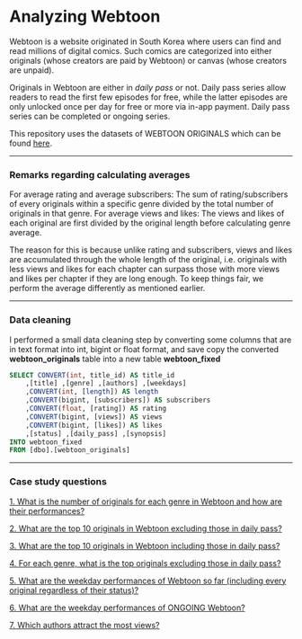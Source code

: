 # Analyzing Webtoon
Webtoon is a website originated in South Korea where users can find and read millions of digital comics. Such comics are categorized into either originals (whose creators are paid by Webtoon) or canvas (whose creators are unpaid).

Originals in Webtoon are either in *daily pass* or not. Daily pass series allow readers to read the first few episodes for free, while the latter episodes are only unlocked once per day for free or more via in-app payment. Daily pass series can be completed or ongoing series.  

This repository uses the datasets of WEBTOON ORIGINALS which can be found [here](https://www.kaggle.com/datasets/iridazzle/webtoon-originals-datasets).

***
### Remarks regarding calculating averages
For average rating and average subscribers: The sum of rating/subscribers of every originals within a specific genre divided by the total number of originals in that genre. For average views and likes: The views and likes of each original are first divided by the original length before calculating genre average.

The reason for this is because unlike rating and subscribers, views and likes are accumulated through the whole length of the original, i.e. originals with less views and likes for each chapter can surpass those with more views and likes per chapter if they are long enough. To keep things fair, we perform the average differently as mentioned earlier.

***
### Data cleaning
I performed a small data cleaning step by converting some columns that are in text format into int, bigint or float format, and save copy the converted **webtoon_originals** table into a new table **webtoon_fixed**
````sql
SELECT CONVERT(int, title_id) AS title_id
	,[title] ,[genre] ,[authors] ,[weekdays]
	,CONVERT(int, [length]) AS length
	,CONVERT(bigint, [subscribers]) AS subscribers
	,CONVERT(float, [rating]) AS rating
	,CONVERT(bigint, [views]) AS views
	,CONVERT(bigint, [likes]) AS likes
	,[status] ,[daily_pass] ,[synopsis]
INTO webtoon_fixed
FROM [dbo].[webtoon_originals]
````

*** 
### Case study questions
[1. What is the number of originals for each genre in Webtoon and how are their performances?](https://github.com/huongtxdo/SQL-analyzing-Webtoon/blob/main/solution.md#1-what-is-the-number-of-originals-for-each-genre-in-webtoon-and-how-are-their-performances)

[2. What are the top 10 originals in Webtoon excluding those in daily pass?](https://github.com/huongtxdo/SQL-analyzing-Webtoon/blob/main/solution.md#2-what-are-the-top-10-originals-in-webtoon-excluding-those-in-daily-pass)

[3. What are the top 10 originals in Webtoon including those in daily pass?](https://github.com/huongtxdo/SQL-analyzing-Webtoon/blob/main/solution.md#3-what-are-the-top-10-originals-in-webtoon-including-those-in-daily-pass)

[4. For each genre, what is the top originals excluding those in daily pass?](https://github.com/huongtxdo/SQL-analyzing-Webtoon/blob/main/solution.md#4-for-each-genre-what-is-the-top-originals-excluding-those-in-daily-pass)

[5. What are the weekday performances of Webtoon so far (including every original regardless of their status)?](https://github.com/huongtxdo/SQL-analyzing-Webtoon/blob/main/solution.md#5-what-are-the-weekday-performances-of-webtoon-so-far-including-every-original-regardless-of-their-status)

[6. What are the weekday performances of ONGOING Webtoon?](https://github.com/huongtxdo/SQL-analyzing-Webtoon/blob/main/solution.md#6-what-are-the-weekday-performances-of-ongoing-webtoon)

[7. Which authors attract the most views?](https://github.com/huongtxdo/SQL-analyzing-Webtoon/blob/main/solution.md#7-which-authors-attract-the-most-views)
